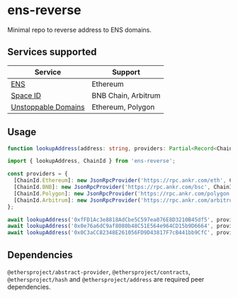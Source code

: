 # ens-reverse

Minimal repo to reverse address to ENS domains.

## Services supported

| Service                                                | Support             |
|--------------------------------------------------------|---------------------|
| [ENS](https://ens.domains/)                            | Ethereum            |
| [Space ID](https://space.id/)                          | BNB Chain, Arbitrum |
| [Unstoppable Domains](https://unstoppabledomains.com/) | Ethereum, Polygon   |

## Usage

```ts
function lookupAddress(address: string, providers: Partial<Record<ChainId, Provider>>, options?: Options): Promise<string[] | undefined>;
```

```ts
import { lookupAddress, ChainId } from 'ens-reverse';

const providers = {
  [ChainId.Ethereum]: new JsonRpcProvider('https://rpc.ankr.com/eth', ChainId.Ethereum),
  [ChainId.BNB]: new JsonRpcProvider('https://rpc.ankr.com/bsc', ChainId.BNB),
  [ChainId.Polygon]: new JsonRpcProvider('https://rpc.ankr.com/polygon', ChainId.Polygon),
  [ChainId.Arbitrum]: new JsonRpcProvider('https://rpc.ankr.com/arbitrum', ChainId.Arbitrum),
};

await lookupAddress('0xfFD1Ac3e8818AdCbe5C597ea076E8D3210B45df5', providers); // ['makoto.eth']
await lookupAddress('0x0e76a6dC9af8080b48C51E564e964CD15b9D6664', providers); // ['eddiez.bnb']
await lookupAddress('0x0C3aCC82348E261056FD9D43817F7cB441bb9CfC', providers); // ['wendyzhou.nft']
```

## Dependencies

`@ethersproject/abstract-provider`, `@ethersproject/contracts`, `@ethersproject/hash` and `@ethersproject/address` are required peer dependencies.
